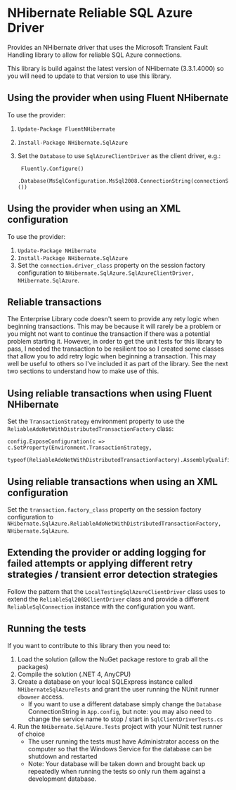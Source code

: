 ﻿NHibernate Reliable SQL Azure Driver
====================================

Provides an NHibernate driver that uses the Microsoft Transient Fault Handling library to allow for reliable SQL Azure connections.

This library is build against the latest version of NHibernate (3.3.1.4000) so you will need to update to that version to use this library.

Using the provider when using Fluent NHibernate
-----------------------------------------------

To use the provider:

1. `Update-Package FluentNHibernate`
2. `Install-Package NHibernate.SqlAzure`
3. Set the `Database` to use `SqlAzureClientDriver` as the client driver, e.g.:

        Fluently.Configure()
            .Database(MsSqlConfiguration.MsSql2008.ConnectionString(connectionString).Driver<SqlAzureClientDriver>())

Using the provider when using an XML configuration
--------------------------------------------------

To use the provider:

1. `Update-Package NHibernate`
2. `Install-Package NHibernate.SqlAzure`
3. Set the `connection.driver_class` property on the session factory configuration to `NHibernate.SqlAzure.SqlAzureClientDriver, NHibernate.SqlAzure`.

Reliable transactions
---------------------

The Enterprise Library code doesn't seem to provide any rety logic when beginning transactions. This may be because it will rarely be a problem or you might not want to continue the transaction if there was a potential problem starting it. However, in order to get the unit tests for this library to pass, I needed the transaction to be resilient too so I created some classes that allow you to add retry logic when beginning a transaction. This may well be useful to others so I've included it as part of the library. See the next two sections to understand how to make use of this.

Using reliable transactions when using Fluent NHibernate
--------------------------------------------------------

Set the `TransactionStrategy` environment property to use the `ReliableAdoNetWithDistributedTransactionFactory` class:

	config.ExposeConfiguration(c => c.SetProperty(Environment.TransactionStrategy,
		typeof(ReliableAdoNetWithDistributedTransactionFactory).AssemblyQualifiedName));

Using reliable transactions when using an XML configuration
-----------------------------------------------------------

Set the `transaction.factory_class` property on the session factory configuration to `NHibernate.SqlAzure.ReliableAdoNetWithDistributedTransactionFactory, NHibernate.SqlAzure`.

Extending the provider or adding logging for failed attempts or applying different retry strategies / transient error detection strategies
------------------------------------------------------------------------------------------------------------------------------------------

Follow the pattern that the `LocalTestingSqlAzureClientDriver` class uses to extend the `ReliableSql2008ClientDriver` class and provide a different `ReliableSqlConnection` instance with the configuration you want.

Running the tests
-----------------

If you want to contribute to this library then you need to:

1. Load the solution (allow the NuGet package restore to grab all the packages)
2. Compile the solution (.NET 4, AnyCPU)
3. Create a database on your local SQLExpress instance called `NHibernateSqlAzureTests` and grant the user running the NUnit runner `dbowner` access.
    * If you want to use a different database simply change the `Database` ConnectionString in `App.config`, but note: you may also need to change the service name to stop / start in `SqlClientDriverTests.cs`
4. Run the `NHibernate.SqlAzure.Tests` project with your NUnit test runner of choice
    * The user running the tests must have Administrator access on the computer so that the Windows Service for the database can be shutdown and restarted
	* Note: Your database will be taken down and brought back up repeatedly when running the tests so only run them against a development database.

